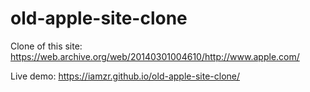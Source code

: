 # old-apple-site-clone

Clone of this site: https://web.archive.org/web/20140301004610/http://www.apple.com/

Live demo: https://iamzr.github.io/old-apple-site-clone/


